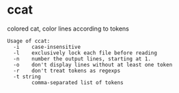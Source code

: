 # ccat
colored cat, color lines according to tokens

```
Usage of ccat:
  -i	case-insensitive
  -l	exclusively lock each file before reading
  -n	number the output lines, starting at 1.
  -o	don't display lines without at least one token
  -r	don't treat tokens as regexps
  -t string
    	comma-separated list of tokens
```
